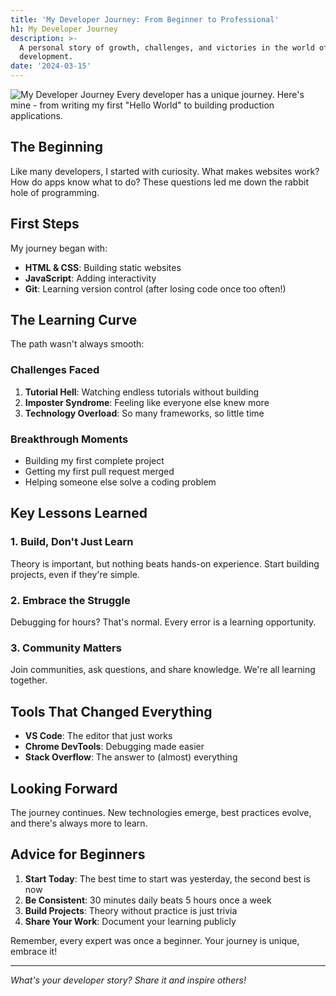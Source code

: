 ```yaml
---
title: 'My Developer Journey: From Beginner to Professional'
h1: My Developer Journey
description: >-
  A personal story of growth, challenges, and victories in the world of software
  development.
date: '2024-03-15'
---
```

![My Developer Journey](/img/posts/placeholder.svg)
Every developer has a unique journey. Here's mine - from writing my first "Hello World" to building production applications.

## The Beginning

Like many developers, I started with curiosity. What makes websites work? How do apps know what to do? These questions led me down the rabbit hole of programming.

## First Steps

My journey began with:

- **HTML & CSS**: Building static websites
- **JavaScript**: Adding interactivity
- **Git**: Learning version control (after losing code once too often!)

## The Learning Curve

The path wasn't always smooth:

### Challenges Faced

1. **Tutorial Hell**: Watching endless tutorials without building
2. **Imposter Syndrome**: Feeling like everyone else knew more
3. **Technology Overload**: So many frameworks, so little time

### Breakthrough Moments

- Building my first complete project
- Getting my first pull request merged
- Helping someone else solve a coding problem

## Key Lessons Learned

### 1. Build, Don't Just Learn

Theory is important, but nothing beats hands-on experience. Start building projects, even if they're simple.

### 2. Embrace the Struggle

Debugging for hours? That's normal. Every error is a learning opportunity.

### 3. Community Matters

Join communities, ask questions, and share knowledge. We're all learning together.

## Tools That Changed Everything

- **VS Code**: The editor that just works
- **Chrome DevTools**: Debugging made easier
- **Stack Overflow**: The answer to (almost) everything

## Looking Forward

The journey continues. New technologies emerge, best practices evolve, and there's always more to learn.

## Advice for Beginners

1. **Start Today**: The best time to start was yesterday, the second best is now
2. **Be Consistent**: 30 minutes daily beats 5 hours once a week
3. **Build Projects**: Theory without practice is just trivia
4. **Share Your Work**: Document your learning publicly

Remember, every expert was once a beginner. Your journey is unique, embrace it!

---

*What's your developer story? Share it and inspire others!*
